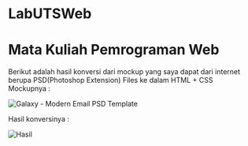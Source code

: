 # LabUTSWeb
# Mata Kuliah Pemrograman Web
Berikut adalah hasil konversi dari mockup yang saya dapat dari internet berupa PSD(Photoshop Extension) Files ke dalam HTML + CSS<br>
Mockupnya :

![Galaxy - Modern Email PSD Template](https://user-images.githubusercontent.com/24362384/117430445-5b5e0700-af52-11eb-9be1-6d1699ff6b9d.jpg)

Hasil konversinya :

![Hasil](https://user-images.githubusercontent.com/24362384/117430514-6c0e7d00-af52-11eb-936b-8e0785bfddd8.jpg)


